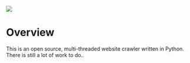 ![](https://i.imgur.com/mCobatL.jpeg)


# Overview

This is an open source, multi-threaded website crawler written in Python. There is still a lot of work to do..
